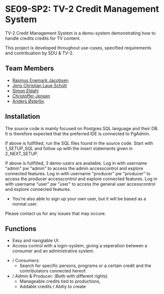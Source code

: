 # SE09-SP2: TV-2 Credit Management System

TV-2 Credit Management System is a demo-system demonstrating how to handle credits credits for TV content. 

This project is developed throughout use-cases, specified requirements and contribuation by SDU & TV-2.

## <a name="team-members"></a>Team Members

* [Rasmus Enemark Jacobsen](https://github.com/ras-e)
* [Jens Christian Laue Schütt](https://github.com/Jensschytt)
* [Simon Eldahl](https://github.com/Simoneldahlgit)
* [Christoffer Jensen](https://github.com/ChristofferCor)
* [Anders Østerby](https://github.com/andenbat)

## Installation

The source code is mainly focused on Postgres SQL language and their DB. It is therefore expected that the preferred IDE is connected to PgAdmin.

If above is fullfilled, run the SQL files found in the source code. Start with 1_SETUP_SQL and follow up with the insert statements given in 2_NEXT_SETUP.

If above is fullfilled, 3 demo-users are available. 
Log in with username "admin" pw "admin" to access the admin accesscontrol and explore connected features.
Log in with username "producer" pw "producer" to access the producer accesscontrol and explore connected features.
Log in with username "user" pw "user" to access the general user accesscontrol and explore connected features.
 - You're also able to sign up your own user, but it will be based as a normal user.

Please contact us for any issues that may occure. 

## Functions
- Easy and navigiable UI.
- Access control with a login-system, giving a seperation between a consumer and an administrative system.

* / Consumers:
  * Search for specific persons, programs or a certain credit and the contributators connected hereof. 
* / Admin & Producer: (Both with different rights)
  * Manageable credits tied to productions, 
  * Addable credits / Abiliy to create
